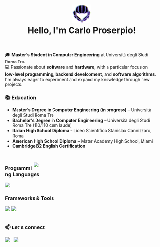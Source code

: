 <h1 align="center"><img src="icon_samus.png" width="60"><br>Hello, I'm Carlo Proserpio!<br><br></h1>

🎓 **Master’s Student in Computer Engineering** at Università degli Studi Roma Tre.  
💻 Passionate about **software** and **hardware**, with a particular focus on **low-level programming**, **backend development**, and **software algorithms**. I'm always eager to experiment and expand my knowledge through new projects.

### 📚 **Education**
- **Master’s Degree in Computer Engineering (in progress)** – Università degli Studi Roma Tre  
- **Bachelor’s Degree in Computer Engineering** – Università degli Studi Roma Tre (110/110 cum laude)  
- **Italian High School Diploma** – Liceo Scientifico Stanislao Cannizzaro, Roma  
- **American High School Diploma** – Mater Academy High School, Miami  
- **Cambridge B2 English Certification**

<br>

<p align=center>
  <img src="https://github-readme-stats.vercel.app/api?include_all_commits=false&theme=synthwave&bg_color=150deg,c9a400,c40849,be00ff&text_color=ffffff&icon_color=ffffff&hide_border=true&hide_rank=true&custom_title=GitHub%20stats&title_color=ffffff&show_icons=true&locale=en&username=Prox747" width="410" align="right"/>
    <h3><b>Programming Languages</b></h3>
      <img src="https://skillicons.dev/icons?i=c,python,java,html,css,dart,cs,bash,latex" width="410">
    <h3><b>Frameworks & Tools</b></h3>
      <img src="https://skillicons.dev/icons?i=spring,docker,git,bootstrap,postgres,sklearn,gradle,maven,hibernate,kafka" width="410">
      <img src="https://skillicons.dev/icons?i=blender,dotnet,eclipse,fastapi,flutter,idea,notion,vscode,visualstudio" width="410">
</p>

#

<h3>
  📫 Let's connect
</h3>
<a href="https://www.linkedin.com/in/carlo-proserpio-8318092b9"><img src="https://skillicons.dev/icons?i=linkedin width="48"></a>&nbsp;&nbsp;
<a href="mailto:carloproserpio1@gmail.com"><img src="https://skillicons.dev/icons?i=gmail width="48"></a>
